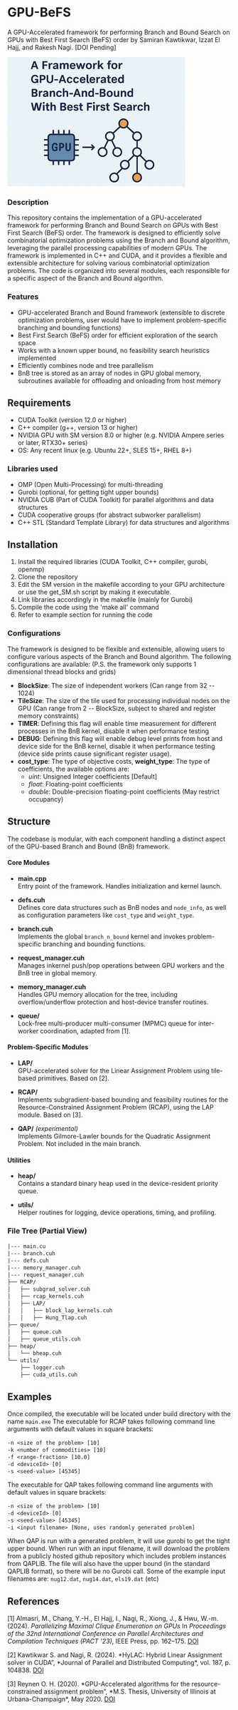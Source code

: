 # GPU-BeFS

A GPU-Accelerated framework for performing Branch and Bound Search on GPUs with Best First Search (BeFS) order by Samiran Kawtikwar, Izzat El Hajj, and Rakesh Nagi. [DOI Pending]

<!-- Add an image here -->

![GPU-BeFS](GPU-BeFS.png)

### Description

This repository contains the implementation of a GPU-accelerated framework for performing Branch and Bound Search on GPUs with Best First Search (BeFS) order. The framework is designed to efficiently solve combinatorial optimization problems using the Branch and Bound algorithm, leveraging the parallel processing capabilities of modern GPUs.
The framework is implemented in C++ and CUDA, and it provides a flexible and extensible architecture for solving various combinatorial optimization problems. The code is organized into several modules, each responsible for a specific aspect of the Branch and Bound algorithm.

### Features

- GPU-accelerated Branch and Bound framework (extensible to discrete optimization problems, user would have to implement problem-specific branching and bounding functions)
- Best First Search (BeFS) order for efficient exploration of the search space
- Works with a known upper bound, no feasibility search heuristics implemented
- Efficiently combines node and tree parallelism
- BnB tree is stored as an array of nodes in GPU global memory, subroutines available for offloading and onloading from host memory

## Requirements

- CUDA Toolkit (version 12.0 or higher)
- C++ compiler (g++, version 13 or higher)
- NVIDIA GPU with SM version 8.0 or higher (e.g. NVIDIA Ampere series or later, RTX30+ series)
- OS: Any recent linux (e.g. Ubuntu 22+, SLES 15+, RHEL 8+)

### Libraries used

- OMP (Open Multi-Processing) for multi-threading
- Gurobi (optional, for getting tight upper bounds)
- NVIDIA CUB (Part of CUDA Toolkit) for parallel algorithms and data structures
- CUDA cooperative groups (for abstract subworker parallelism)
- C++ STL (Standard Template Library) for data structures and algorithms

## Installation

1. Install the required libraries (CUDA Toolkit, C++ compiler, gurobi, openmp)
2. Clone the repository
3. Edit the SM version in the makefile according to your GPU architecture or use the get_SM.sh script by making it executable.
4. Link libraries accordingly in the makefile (mainly for Gurobi)
5. Compile the code using the 'make all' command
6. Refer to example section for running the code

### Configurations

The framework is designed to be flexible and extensible, allowing users to configure various aspects of the Branch and Bound algorithm. The following configurations are available: (P.S. the framework only supports 1 dimensional thread blocks and grids)

- **BlockSize**: The size of independent workers (Can range from 32 -- 1024)
- **TileSize**: The size of the tile used for processing individual nodes on the GPU (Can range from 2 -- BlockSize, subject to shared and register memory constraints)
- **TIMER**: Defining this flag will enable time measurement for different processes in the BnB kernel, disable it when performance testing
- **DEBUG**: Defining this flag will enable debug level prints from host and device side for the BnB kernel, disable it when performance testing (device side prints cause significant register usage).
- **cost_type**: The type of objective costs, **weight_type**: The type of coefficients, the available options are:
  - _uint_: Unsigned Integer coefficients [Default]
  - _float_: Floating-point coefficients
  - _double_: Double-precision floating-point coefficients (May restrict occupancy)

## Structure

The codebase is modular, with each component handling a distinct aspect of the GPU-based Branch and Bound (BnB) framework.

#### Core Modules

- **main.cpp**  
  Entry point of the framework. Handles initialization and kernel launch.

- **defs.cuh**  
  Defines core data structures such as BnB nodes and `node_info`, as well as configuration parameters like `cost_type` and `weight_type`.

- **branch.cuh**  
  Implements the global `branch_n_bound` kernel and invokes problem-specific branching and bounding functions.

- **request_manager.cuh**  
  Manages inkernel push/pop operations between GPU workers and the BnB tree in global memory.

- **memory_manager.cuh**  
  Handles GPU memory allocation for the tree, including overflow/underflow protection and host-device transfer routines.

- **queue/**  
  Lock-free multi-producer multi-consumer (MPMC) queue for inter-worker coordination, adapted from [1].

#### Problem-Specific Modules

- **LAP/**  
  GPU-accelerated solver for the Linear Assignment Problem using tile-based primitives. Based on [2].

- **RCAP/**  
  Implements subgradient-based bounding and feasibility routines for the Resource-Constrained Assignment Problem (RCAP), using the LAP module. Based on [3].

- **QAP/** _(experimental)_  
  Implements Gilmore-Lawler bounds for the Quadratic Assignment Problem. Not included in the main branch.

#### Utilities

- **heap/**  
  Contains a standard binary heap used in the device-resident priority queue.

- **utils/**  
  Helper routines for logging, device operations, timing, and profiling.

### File Tree (Partial View)

```
|--- main.cu
|--- branch.cuh
|--- defs.cuh
|--- memory_manager.cuh
|--- request_manager.cuh
├── RCAP/
│   ├── subgrad_solver.cuh
│   ├── rcap_kernels.cuh
│   ├── LAP/
│   │   ├── block_lap_kernels.cuh
│   │   ├── Hung_Tlap.cuh
├── queue/
│   ├── queue.cuh
│   ├── queue_utils.cuh
├── heap/
│   └── bheap.cuh
└── utils/
    ├── logger.cuh
    ├── cuda_utils.cuh
```

## Examples

Once compiled, the executable will be located under build directory with the name `main.exe`
The executable for RCAP takes following command line arguments with default values in square brackets:

```
-n <size of the problem> [10]
-k <number of commodities> [10]
-f <range-fraction> [10.0]
-d <deviceId> [0]
-s <seed-value> [45345]
```

The executable for QAP takes following command line arguments with default values in square brackets:

```
-n <size of the problem> [10]
-d <deviceId> [0]
-s <seed-value> [45345]
-i <input filename> [None, uses randomly generated problem]
```

When QAP is run with a generated problem, it will use gurobi to get the tight upper bound.
When run with an input filename, it will download the problem from a publicly hosted github repository which includes problem instances from QAPLIB. The file will also have the upper bound (in the standard QAPLIB format), so there will be no Gurobi call.
Some of the example input filenames are: `nug12.dat`, `nug14.dat`, `els19.dat` (etc)

## References

<a id="1">[1]</a> Almasri, M., Chang, Y.-H., El Hajj, I., Nagi, R., Xiong, J., & Hwu, W.-m. (2024). _Parallelizing Maximal Clique Enumeration on GPUs_ In _Proceedings of the 32nd International Conference on Parallel Architectures and Compilation Techniques (PACT '23)_, IEEE Press, pp. 162–175. [DOI](https://doi.org/10.1109/PACT58117.2023.00022)

<a id="2">[2]</a> Kawtikwar S. and Nagi, R. (2024). *HyLAC: Hybrid Linear Assignment solver in CUDA”, *Journal of Parallel and Distributed Computing\*, vol. 187, p. 104838. [DOI](https://doi.org/10.1016/j.jpdc.2024.104838)

<a id="3">[3]</a> Reynen O. H. (2020). *GPU-Accelerated algorithms for the resource-constrained assignment problem”, *M.S. Thesis, University of Illinois at Urbana-Champaign\*, May 2020. [DOI](https://hdl.handle.net/2142/108143)
